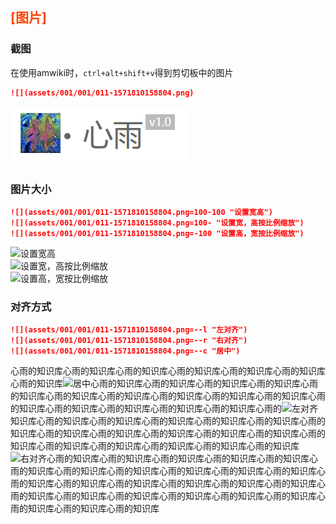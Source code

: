 ## <font color="#FF4500">[图片]</font><br />

### 截图
在使用amwiki时，`ctrl+alt+shift+v`得到剪切板中的图片

```markdown
![](assets/001/001/011-1571810158804.png)
```

![](assets/001/001/011-1571810158804.png)

### 图片大小

```markdown
![](assets/001/001/011-1571810158804.png=100-100 "设置宽高")
![](assets/001/001/011-1571810158804.png=100- "设置宽，高按比例缩放")
![](assets/001/001/011-1571810158804.png=-100 "设置高，宽按比例缩放")
```

![](assets/001/001/011-1571810158804.png=100×100 "设置宽高")  
![](assets/001/001/011-1571810158804.png=100- "设置宽，高按比例缩放")  
![](assets/001/001/011-1571810158804.png=-100 "设置高，宽按比例缩放")  

### 对齐方式

```markdown
![](assets/001/001/011-1571810158804.png=--l "左对齐")
![](assets/001/001/011-1571810158804.png=--r "右对齐")
![](assets/001/001/011-1571810158804.png=--c "居中")
```
心雨的知识库心雨的知识库心雨的知识库心雨的知识库心雨的知识库心雨的知识库心雨的知识库![](assets/001/001/011-1571810158804.png=--c "居中")心雨的知识库心雨的知识库心雨的知识库心雨的知识库心雨的知识库心雨的知识库心雨的知识库心雨的知识库心雨的知识库心雨的知识库心雨的知识库心雨的知识库心雨的知识库心雨的知识库心雨的知识库心雨的![](assets/001/001/011-1571810158804.png=--l "左对齐")知识库心雨的知识库心雨的知识库心雨的知识库心雨的知识库心雨的知识库心雨的知识库心雨的知识库心雨的知识库心雨的知识库心雨的知识库心雨的知识库心雨的知识库心雨的知识库心雨的知识库心雨的知识库心雨的知识库心雨的知识库![](assets/001/001/011-1571810158804.png=--r "右对齐")心雨的知识库心雨的知识库心雨的知识库心雨的知识库心雨的知识库心雨的知识库心雨的知识库心雨的知识库心雨的知识库心雨的知识库心雨的知识库心雨的知识库心雨的知识库心雨的知识库心雨的知识库心雨的知识库心雨的知识库心雨的知识库心雨的知识库心雨的知识库心雨的知识库心雨的知识库心雨的知识库心雨的知识库心雨的知识库心雨的知识库